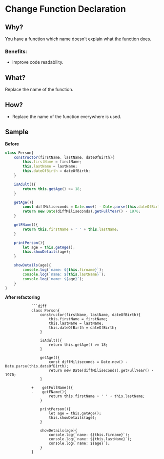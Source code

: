 # Change Function Declaration
## Why?
You have a function which name doesn't explain what the function does.
### Benefits:
- improve code readability.
## What?
Replace the name of the function.
## How?
- Replace the name of the function everywhere is used.
## Sample
**Before**
```js
class Person{
    constructor(firstName, lastName, dateOfBirth){
        this.firstName = firstName;
        this.lastName = lastName;
        this.dateOfBirth = dateOfBirth;
    }

    isAdult(){
        return this.getAge() >= 18;
    }

    getAge(){
        const diffMiliseconds = Date.now() - Date.parse(this.dateOfBirth);
        return new Date(diffMiliseconds).getFullYear() - 1970;
    }

    getFName(){
        return this.firstName + ' ' + this.lastName;
    }

    printPerson(){
        let age = this.getAge();
        this.showDetails(age);
    }

    showDetails(age){
        console.log(`name: ${this.firname}`);
        console.log(`name: ${this.lastName}`);
        console.log(`name: ${age}`);
    }
}
```
**After refactoring**

                ```diff
                class Person{
                    constructor(firstName, lastName, dateOfBirth){
                        this.firstName = firstName;
                        this.lastName = lastName;
                        this.dateOfBirth = dateOfBirth;
                    }

                    isAdult(){
                        return this.getAge() >= 18;
                    }

                    getAge(){
                        const diffMiliseconds = Date.now() - Date.parse(this.dateOfBirth);
                        return new Date(diffMiliseconds).getFullYear() - 1970;
                    }

                +    getFullName(){
                -    getFName(){
                        return this.firstName + ' ' + this.lastName;
                    }

                    printPerson(){
                        let age = this.getAge();
                        this.showDetails(age);
                    }

                    showDetails(age){
                        console.log(`name: ${this.firname}`);
                        console.log(`name: ${this.lastName}`);
                        console.log(`name: ${age}`);
                    }
                }
```


